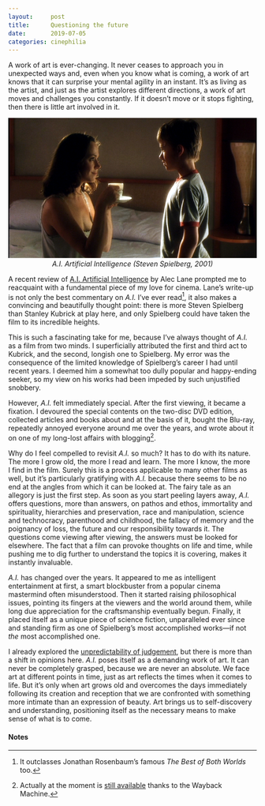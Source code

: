 ```yaml
---
layout:     post
title:      Questioning the future
date:       2019-07-05
categories: cinephilia
---
```


A work of art is ever-changing. It never ceases to approach you in unexpected
ways and, even when you know what is coming, a work of art knows that it can
surprise your mental agility in an instant. It’s as living as the artist, and
just as the artist explores different directions, a work of art moves and
challenges you constantly. If it doesn’t move or it stops fighting, then there
is little art involved in it.

<!--more-->

<p align="center">
    <img src="/assets/images/2019-07-05-ai.png">
    <br>
    <em>A.I. Artificial Intelligence (Steven Spielberg, 2001)</em>
</p>

A recent review of [A.I. Artificial
Intelligence](https://letterboxd.com/werckmeisters/film/ai-artificial-intelligence/2/)
by Alec Lane prompted me to reacquaint with a fundamental piece of my love for
cinema. Lane’s write-up is not only the best commentary on *A.I.* I’ve ever
read[^1], it also makes a convincing and beautifully thought point: there is
more Steven Spielberg than Stanley Kubrick at play here, and only Spielberg
could have taken the film to its incredible heights.

This is such a fascinating take for me, because I’ve always thought of *A.I.* as
a film from two minds. I superficially attributed the first and third act to
Kubrick, and the second, longish one to Spielberg. My error was the consequence
of the limited knowledge of Spielberg’s career I had until recent years.
I deemed him a somewhat too dully popular and happy-ending seeker, so my view on
his works had been impeded by such unjustified snobbery.

However, *A.I.* felt immediately special. After the first viewing, it became a
fixation. I devoured the special contents on the two-disc DVD edition, collected
articles and books about and at the basis of it, bought the Blu-ray, repeatedly
annoyed everyone around me over the years, and wrote about it on one of my
long-lost affairs with blogging[^2].

Why do I feel compelled to revisit *A.I.* so much? It has to do with its nature.
The more I grow old, the more I read and learn. The more I know, the more I find
in the film. Surely this is a process applicable to many other films as well,
but it’s particularly gratifying with *A.I.* because there seems to be no end at
the angles from which it can be looked at. The fairy tale as an allegory is just
the first step. As soon as you start peeling layers away, *A.I.* offers
questions, more than answers, on pathos and ethos, immortality and spirituality,
hierarchies and preservation, race and manipulation, science and technocracy,
parenthood and childhood, the fallacy of memory and the poignancy of loss, the
future and our responsibility towards it. The questions come viewing after
viewing, the answers must be looked for elsewhere. The fact that a film can
provoke thoughts on life and time, while pushing me to dig further to understand
the topics it is covering, makes it instantly invaluable.

*A.I.* has changed over the years. It appeared to me as intelligent
entertainment at first, a smart blockbuster from a popular cinema mastermind
often misunderstood. Then it started raising philosophical issues, pointing its
fingers at the viewers and the world around them, while long due appreciation
for the craftsmanship eventually begun. Finally, it placed itself as a unique
piece of science fiction, unparalleled ever since and standing firm as one of
Spielberg’s most accomplished works—if not *the* most accomplished one.

I already explored the [unpredictability of
judgement](https://www.filmsinwords.eu/cinephilia/2018/11/15/lucas.html), but
there is more than a shift in opinions here. *A.I.* poses itself as a demanding
work of art. It can never be completely grasped, because we are never an
absolute. We face art at different points in time, just as art reflects the
times when it comes to life. But it’s only when art grows old and overcomes the
days immediately following its creation and reception that we are confronted
with something more intimate than an expression of beauty. Art brings us to
self-discovery and understanding, positioning itself as the necessary means to
make sense of what is to come.

#### Notes ####

[^1]: It outclasses Jonathan Rosenbaum’s famous *The Best of Both Worlds* too.

[^2]: Actually at the moment is [still
    available](https://web.archive.org/web/20120710035029/http://gwailoutavern.blogspot.com/2012/02/ai-di-steven-spielberg-2001.html)
    thanks to the Wayback Machine.
